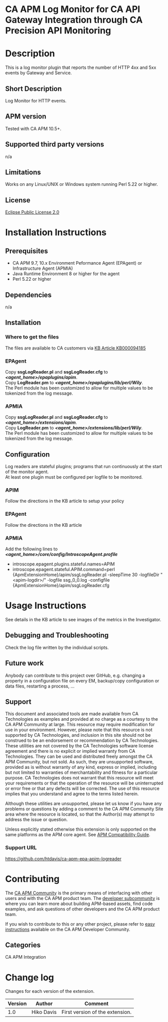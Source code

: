 # CA APM Log Monitor for CA API Gateway Integration through CA Precision API Monitoring

# Description
This is a log monitor plugin that reports the number of HTTP 4xx and 5xx events by Gateway and Service.

## Short Description
Log Monitor for HTTP events.

## APM version
Tested with CA APM 10.5+.

## Supported third party versions
n/a
## Limitations
Works on any Linux/UNIX or Windows system running Perl 5.22 or higher.

## License
[Eclipse Public License 2.0](https://www.eclipse.org/legal/epl-2.0/)

# Installation Instructions

## Prerequisites
* CA APM 9.7, 10.x Environment Peformance Agent (EPAgent) or Infrastructure Agent (APMIA)
* Java Runtime Environment 8 or higher for the agent
* Perl 5.22 or higher

## Dependencies
n/a

## Installation
### Where to get the files
The files are available to CA customers via [KB Article KB000094185](https://comm.support.ca.com/kb/can-ca-apm-monitor-400-and-500-class-http-status-codes-in-ca-apim-gateway/KB000094185)
### EPAgent
Copy **ssgLogReader.pl** and **ssgLogReader.cfg** to ***\<agent_home\>\/epaplugins\/apim***.  
Copy **LogReader.pm** to ***\<agent_home\>\/epaplugins\/lib\/perl\/Wily***.  
The Perl module has been customized to allow for multiple values to be tokenized from the log message.

### APMIA
Copy **ssgLogReader.pl** and **ssgLogReader.cfg** to ***\<agent_home\>\/extensions\/apim***.  
Copy **LogReader.pm** to ***\<agent_home\>\/extensions\/lib\/perl\/Wily***.  
The Perl module has been customized to allow for multiple values to be tokenized from the log message.

## Configuration
Log readers are stateful plugins; programs that run continuously at the start of the monitor agent.  
At least one plugin must be configured per logfile to be monitored.

### APIM
Follow the directions in the KB article to setup your policy

### EPAgent
Follow the directions in the KB article

### APMIA
Add the following lines to ***\<agent_home\>/core/config/IntroscopeAgent.profile***
* introscope.epagent.plugins.stateful.names=APIM
* introscope.epagent.stateful.APIM.command=perl {ApmExtensionHome}/apim/ssgLogReader.pl -sleepTime 30 -logfileDir "\<apim-logdir\>/" -logfile ssg_0_0.log -configfile {ApmExtensionHome}/apim/ssgLogReader.cfg

# Usage Instructions
See details in the KB article to see images of the metrics in the Investigator.

## Debugging and Troubleshooting
Check the log file written by the individual scripts.

## Future work
Anybody can contribute to this project over GitHub, e.g. changing a property in a configuration file on every EM, backup/copy configuration or data files, restarting a process, ...

## Support
This document and associated tools are made available from CA Technologies as examples and provided at no charge as a courtesy to the CA APM Community at large. This resource may require modification for use in your environment. However, please note that this resource is not supported by CA Technologies, and inclusion in this site should not be construed to be an endorsement or recommendation by CA Technologies. These utilities are not covered by the CA Technologies software license agreement and there is no explicit or implied warranty from CA Technologies. They can be used and distributed freely amongst the CA APM Community, but not sold. As such, they are unsupported software, provided as is without warranty of any kind, express or implied, including but not limited to warranties of merchantability and fitness for a particular purpose. CA Technologies does not warrant that this resource will meet your requirements or that the operation of the resource will be uninterrupted or error free or that any defects will be corrected. The use of this resource implies that you understand and agree to the terms listed herein.

Although these utilities are unsupported, please let us know if you have any problems or questions by adding a comment to the CA APM Community Site area where the resource is located, so that the Author(s) may attempt to address the issue or question.

Unless explicitly stated otherwise this extension is only supported on the same platforms as the APM core agent. See [APM Compatibility Guide](http://www.ca.com/us/support/ca-support-online/product-content/status/compatibility-matrix/application-performance-management-compatibility-guide.aspx).

### Support URL
https://github.com/htdavis/ca-apm-epa-apim-logreader

# Contributing
The [CA APM Community](https://communities.ca.com/community/ca-apm) is the primary means of interfacing with other users and with the CA APM product team.  The [developer subcommunity](https://communities.ca.com/community/ca-apm/ca-developer-apm) is where you can learn more about building APM-based assets, find code examples, and ask questions of other developers and the CA APM product team.

If you wish to contribute to this or any other project, please refer to [easy instructions](https://communities.ca.com/docs/DOC-231150910) available on the CA APM Developer Community.

## Categories

CA APM Integration


# Change log
Changes for each version of the extension.

Version | Author | Comment
--------|--------|--------
1.0 | Hiko Davis | First version of the extension.
